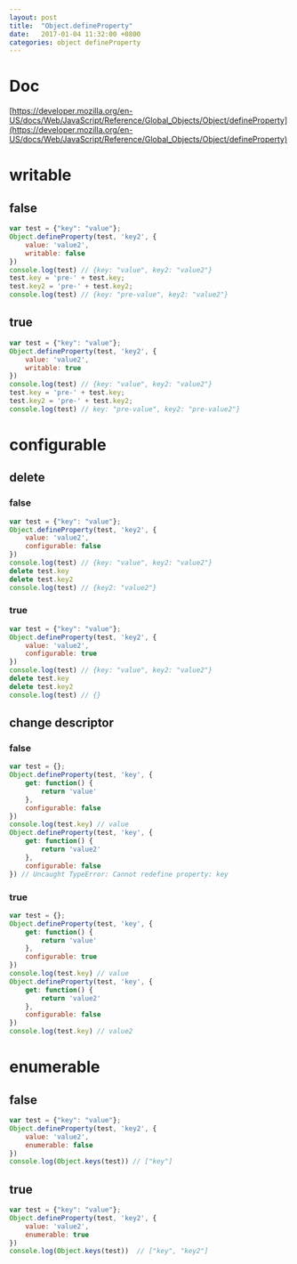 ```yaml
---
layout: post
title:  "Object.defineProperty"
date:   2017-01-04 11:32:00 +0800
categories: object defineProperty
---
```


# Doc
[https://developer.mozilla.org/en-US/docs/Web/JavaScript/Reference/Global_Objects/Object/defineProperty](https://developer.mozilla.org/en-US/docs/Web/JavaScript/Reference/Global_Objects/Object/defineProperty)

# writable
## false

```js
var test = {"key": "value"};
Object.defineProperty(test, 'key2', {
	value: 'value2',
	writable: false
})
console.log(test) // {key: "value", key2: "value2"}
test.key = 'pre-' + test.key;
test.key2 = 'pre-' + test.key2;
console.log(test) // {key: "pre-value", key2: "value2"}
```

## true

```js
var test = {"key": "value"};
Object.defineProperty(test, 'key2', {
	value: 'value2',
	writable: true
})
console.log(test) // {key: "value", key2: "value2"}
test.key = 'pre-' + test.key;
test.key2 = 'pre-' + test.key2;
console.log(test) // key: "pre-value", key2: "pre-value2"}
```

# configurable
## delete
### false

```js
var test = {"key": "value"};
Object.defineProperty(test, 'key2', {
	value: 'value2',
	configurable: false
})
console.log(test) // {key: "value", key2: "value2"}
delete test.key
delete test.key2
console.log(test) // {key2: "value2"}
```

### true

```js
var test = {"key": "value"};
Object.defineProperty(test, 'key2', {
	value: 'value2',
	configurable: true
})
console.log(test) // {key: "value", key2: "value2"}
delete test.key
delete test.key2
console.log(test) // {}
```

## change descriptor
### false

```js
var test = {};
Object.defineProperty(test, 'key', {
	get: function() {
		return 'value'
	},
	configurable: false
})
console.log(test.key) // value
Object.defineProperty(test, 'key', {
	get: function() {
		return 'value2'
	},
	configurable: false
}) // Uncaught TypeError: Cannot redefine property: key
```

### true

```js
var test = {};
Object.defineProperty(test, 'key', {
	get: function() {
		return 'value'
	},
	configurable: true
})
console.log(test.key) // value
Object.defineProperty(test, 'key', {
	get: function() {
		return 'value2'
	},
	configurable: false
})
console.log(test.key) // value2
```

# enumerable
## false

```js
var test = {"key": "value"};
Object.defineProperty(test, 'key2', {
	value: 'value2',
	enumerable: false
})
console.log(Object.keys(test)) // ["key"]
```

## true

```js
var test = {"key": "value"};
Object.defineProperty(test, 'key2', {
	value: 'value2',
	enumerable: true
})
console.log(Object.keys(test))  // ["key", "key2"]
```
